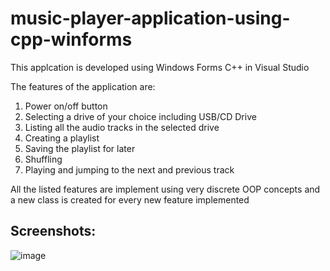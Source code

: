 # music-player-application-using-cpp-winforms

This applcation is developed using Windows Forms C++ in Visual Studio

The features of the application are:
1. Power on/off button
2. Selecting a drive of your choice including USB/CD Drive
3. Listing all the audio tracks in the selected drive
4. Creating a playlist
5. Saving the playlist for later
6. Shuffling
7. Playing and jumping to the next and previous track

All the listed features are implement using very discrete OOP concepts and a new class is created for every new feature implemented

## Screenshots:

![image](https://github.com/Lunister/music-player-application-using-cpp-winforms/assets/59477887/ed9389be-f2cb-4a8a-b8a6-b80d80f49d7e)
